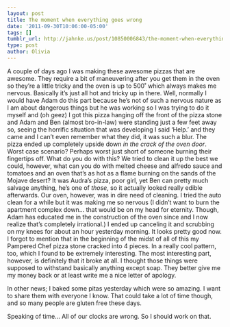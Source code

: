```yaml
---
layout: post
title: The moment when everything goes wrong
date: '2011-09-30T10:06:00-05:00'
tags: []
tumblr_url: http://jahnke.us/post/10850006843/the-moment-when-everything-goes-wrong
type: post
author: Olivia
---
```


A couple of days ago I was making these awesome pizzas that are awesome. They require a bit of maneuvering after you get them in the oven so they’re a little tricky and the oven is up to 500˚ which always makes me nervous. Basically it’s just all hot and tricky up in there. Well, normally I would have Adam do this part because he’s not of such a nervous nature as I am about dangerous things but he was working so I was trying to do it myself and (oh geez) I got this pizza hanging off the front of the pizza stone and Adam and Ben (almost bro-in-law) were standing just a few feet away so, seeing the horrific situation that was developing I said ‘Help.’ and they came and I can’t even remember what they did, it was such a blur. The pizza ended up completely upside down *in the crack of the oven door*. Worst case scenario? Perhaps worst just short of someone burning their fingertips off. What do you do with this? We tried to clean it up the best we could, however, what can you do with melted cheese and alfredo sauce and tomatoes and an oven that’s as hot as a flame burning on the sands of the Mojave desert? It was Audra’s pizza, poor girl, yet Ben can pretty much salvage anything, he’s one of *those*, so it actually looked really edible afterwards. Our oven, however, was in dire need of cleaning. I tried the auto clean for a while but it was making me so nervous (I didn’t want to burn the apartment complex down… that would be on my head for eternity. Though, Adam has educated me in the construction of the oven since and I now realize that’s completely irrational.) I ended up canceling it and scrubbing on my knees for about an hour yesterday morning. It looks pretty good now. I forgot to mention that in the beginning of the midst of all of this my Pampered Chef pizza stone cracked into 4 pieces. In a really cool pattern, too, which I found to be extremely interesting. The most interesting part, however, is definitely that it broke at all. I thought those things were supposed to withstand basically anything except soap. They better give me my money back or at least write me a nice letter of apology.

In other news; I baked some pitas yesterday which were so amazing. I want to share them with everyone I know. That could take a lot of time though, and so many people are gluten free these days. 

Speaking of time… All of our clocks are wrong. So I should work on that.
